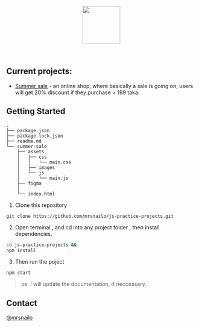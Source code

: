 <br />
<br />

<p align="center">
<img src="https://www.cdnlogo.com/logos/j/44/javascript.svg" style="width: 100px;">
</p>

<br />

## Current projects: 

-  [Summer sale](https://github.com/mrsnailo/js-practice-projects/tree/main/summer-sale)  - an online shop, where basically a sale is going on, users will get 20% discount if they purchase > 199 taka. 

## Getting Started

```
.
├── package.json
├── package-lock.json
├── readme.md
└── summer-sale
    ├── assets
    │   ├── css
    │   │   └── main.css
    │   ├── images
    │   └── js
    │       └── main.js
    ├── figma
    │   
    └── index.html

```

1. Clone this repository

```shell
git clone https://github.com/mrsnailo/js-practice-projects.git
```

2.  Open terminal  , and cd into any project folder , then   install dependencies. 

```bash
cd js-practice-projects &&
npm install
```

3. Then run the poject 

```shell
npm start
```


> ps. I will update the documentation, if neccessary. 
<!-- CONTACT -->
## Contact

[@mrsnailo](https://t.me/@mrsnailo) 

